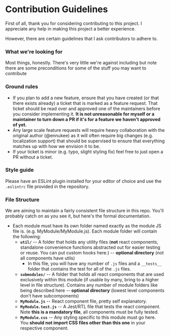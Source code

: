 # Contribution Guidelines

First of all, thank you for considering contributing to this project. I appreciate any help in making this project a better experience.

However, there are certain guidelines that I ask contributors to adhere to.

### What we're looking for

Most things, honestly. There's very little we're against including but note there are some preconditions for some of the stuff you may want to contribute

### Ground rules

 * If you plan to add a new feature, ensure that you have created (or that there exists already) a ticket that is marked as a feature request. That ticket should be read over and approved one of the maintainers before you consider implementing it. **It is not unreasonable for myself or a maintainer to turn down a PR if it's for a feature we haven't approved of yet.** 
 * Any large scale feature requests will require heavy collaboration with the original author (@ennukee) as it will often require big changes (e.g. localization support) that should be supervised to ensure that everything matches up with how we envision it to be.
 * If your ticket is minor (e.g. typo, slight styling fix) feel free to just open a PR without a ticket.

### Style guide

Please have an ESLint plugin installed for your editor of choice and use the `.eslintrc` file provided in the repository.

### File Structure

We are aiming to maintain a fairly consistent file structure in this repo. You'll probably catch on as you see it, but here's the formal documentation.

 * Each module must have its own folder named exactly as the module JS file is. (e.g. MyModule/MyModule.js). Each module folder will contain the following:
   * **`util/`** -- A folder that holds any utility files (**not** react components, standalone convenience functions abstracted out for easier testing or reuse. You can put custom hooks here.) -- **optional directory** (not all components have utils)
     * In this file, you will have any number of `.js` files and a `__tests__` folder that contains the test for all of the `.js` files.
   * **`submodules/`** -- A folder that holds all react components that are used exclusively within this module (if usable by many, bring to a higher level in file structure). Contains any number of module folders like being described here -- **optional directory** (lowest level components don't have subcomponents)
   * **`MyModule.js`** -- React component file, pretty self explanatory.
   * **`MyModule.test.js`** -- A Jest/RTL file that tests the react component. Note **this is a mandatory file**, all components must be fully tested.
   * **`MyModule.css`** -- Any styling specific to this module must go here. You **should not import CSS files other than this one** in your respective component.